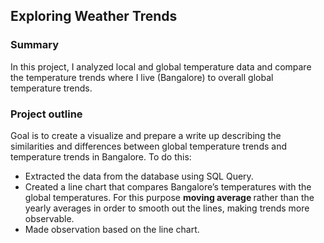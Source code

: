 ## Exploring Weather Trends
### Summary
In this project, I analyzed local and global temperature data and compare the temperature trends
where I live (Bangalore) to overall global temperature trends.
### Project outline
Goal is to create a visualize and prepare a write up describing the similarities and differences
between global temperature trends and temperature trends in Bangalore. To do this:
<ul>

<li>Extracted the data from the database using SQL Query.</li>
<li>Created a line chart that compares Bangalore’s temperatures with the global temperatures.
For this purpose <b> moving average </b> rather than the yearly averages in order to smooth out the
lines, making trends more observable.</li>
<li>Made observation based on the line chart.</li>
